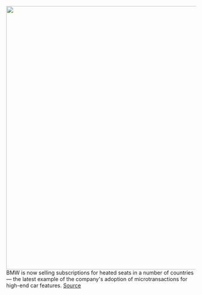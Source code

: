 <img src='https://cdn.vox-cdn.com/thumbor/1rTM6D1sXymNMjErfOqdQJ74rOY=/0x0:6000x4085/1200x800/filters:focal(2520x1563:3480x2523)/cdn.vox-cdn.com/uploads/chorus_image/image/71098174/1240781106.0.jpg' width='700px' /><br/>
BMW is now selling subscriptions for heated seats in a number of countries — the latest example of the company's adoption of microtransactions for high-end car features.
<a href='https://www.theverge.com/2022/7/12/23204950/bmw-subscriptions-microtransactions-heated-seats-feature'> Source <a/>